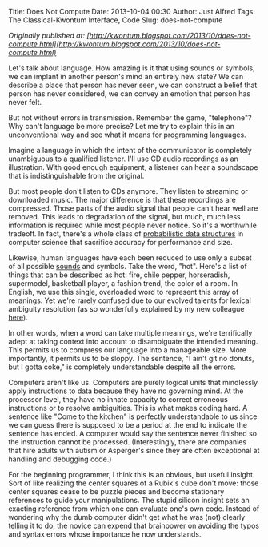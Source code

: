 Title: Does Not Compute
Date: 2013-10-04 00:30
Author: Just Alfred
Tags: The Classical-Kwontum Interface, Code
Slug: does-not-compute

*Originally published at: [http://kwontum.blogspot.com/2013/10/does-not-compute.html](http://kwontum.blogspot.com/2013/10/does-not-compute.html)*

Let's talk about language. How amazing is it that using sounds or
symbols, we can implant in another person's mind an entirely new state?
We can describe a place that person has never seen, we can construct a
belief that person has never considered, we can convey an emotion that
person has never felt.  
  
But not without errors in transmission. Remember the game, "telephone"?
Why can't language be more precise? Let me try to explain this in an
unconventional way and see what it means for programming languages.  
<a name="more"></a>  
  
Imagine a language in which the intent of the communicator is completely
unambiguous to a qualified listener. I'll use CD audio recordings as an
illustration. With good enough equipment, a listener can hear a
soundscape that is indistinguishable from the original.  
  
But most people don't listen to CDs anymore. They listen to streaming or
downloaded music. The major difference is that these recordings are
compressed. Those parts of the audio signal that people can't hear well
are removed. This leads to degradation of the signal, but much, much
less information is required while most people never notice. So it's a
worthwhile tradeoff. In fact, there's a whole class of [probabilistic
data
structures](http://en.wikipedia.org/wiki/Category:Probabilistic_data_structures) in
computer science that sacrifice accuracy for performance and size.  
  
Likewise, human languages have each been reduced to use only a subset of
all possible
[sounds](http://en.wikipedia.org/wiki/International_Phonetic_Alphabet)
and symbols. Take the word, "hot". Here's a list of things that can be
described as hot: fire, chile pepper, horseradish, supermodel,
basketball player, a fashion trend, the color of a room. In English, we
use this single, overloaded word to represent this array of meanings.
Yet we're rarely confused due to our evolved talents for lexical
ambiguity resolution (as so wonderfully explained by my new colleague
[here](http://jennazeigen.com/lexical.jpg)).  
  
In other words, when a word can take multiple meanings, we're
terrifically adept at taking context into account to disambiguate the
intended meaning. This permits us to compress our language into a
manageable size. More importantly, it permits us to be sloppy. The
sentence, "I ain't git no donuts, but I gotta coke," is completely
understandable despite all the errors.  
  
Computers aren't like us. Computers are purely logical units that
mindlessly apply instructions to data because they have no governing
mind. At the processor level, they have no innate capacity to correct
erroneous instructions or to resolve ambiguities. This is what makes
coding hard. A sentence like "Come to the kitchen" is perfectly
understandable to us since we can guess there is supposed to be a period
at the end to indicate the sentence has ended. A computer would say the
sentence never finished so the instruction cannot be
processed. (Interestingly, there are companies that hire adults with
autism or Asperger's since they are often exceptional at handling and
debugging code.)  
  
For the beginning programmer, I think this is an obvious, but useful
insight. Sort of like realizing the center squares of a Rubik's cube
don't move: those center squares cease to be puzzle pieces and become
stationary references to guide your manipulations. The stupid silicon
insight sets an exacting reference from which one can evaluate one's own
code. Instead of wondering why the dumb computer didn't get what he was
(not) clearly telling it to do, the novice can expend that brainpower on
avoiding the typos and syntax errors whose importance he now
understands.


